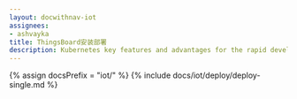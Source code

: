 ```yaml
---
layout: docwithnav-iot
assignees:
- ashvayka
title: ThingsBoard安装部署
description: Kubernetes key features and advantages for the rapid development of IoT projects and applications.
---
```


{% assign docsPrefix = "iot/" %}
{% include docs/iot/deploy/deploy-single.md %}

